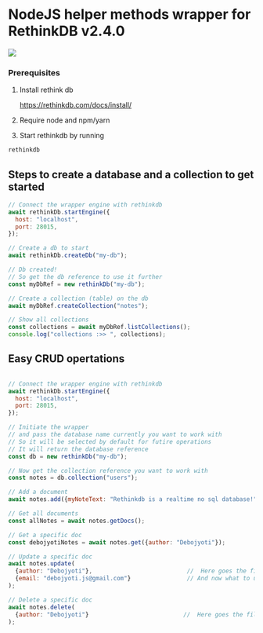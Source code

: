 # NodeJS helper methods wrapper for **RethinkDB** v2.4.0


![](https://d7umqicpi7263.cloudfront.net/img/product/7c566e29-e8b9-46cd-addc-d620104c3b07/ded422c3-10de-4e26-8b98-e7d92949d6c1.png)


### Prerequisites

1. Install rethink db 

    https://rethinkdb.com/docs/install/

2. Require node and npm/yarn
3. Start rethinkdb by running
```sh
rethinkdb
```

## Steps to create a database and a collection to get started

```javascript
// Connect the wrapper engine with rethinkdb
await rethinkDb.startEngine({
  host: "localhost",
  port: 28015,
});

// Create a db to start
await rethinkDb.createDb("my-db");

// Db created!
// So get the db reference to use it further
const myDbRef = new rethinkDb("my-db");

// Create a collection (table) on the db
await myDbRef.createCollection("notes");

// Show all collections
const collections = await myDbRef.listCollections();
console.log("collections :>> ", collections);
```

## Easy CRUD opertations

```javascript

// Connect the wrapper engine with rethinkdb
await rethinkDb.startEngine({
  host: "localhost",
  port: 28015,
});

// Initiate the wrapper 
// and pass the database name currently you want to work with 
// So it will be selected by default for futire operations
// It will return the database reference
const db = new rethinkDb("my-db");

// Now get the collection reference you want to work with
const notes = db.collection("users");

// Add a document
await notes.add({myNoteText: "Rethinkdb is a realtime no sql database!", author: "Debojyoti"});

// Get all documents
const allNotes = await notes.getDocs();

// Get a specific doc
const debojyotiNotes = await notes.get({author: "Debojyoti"});

// Update a specific doc
await notes.update(
  {author: "Debojyoti"},                           //  Here goes the filters
  {email: "debojyoti.js@gmail.com"}                // And now what to update
);

// Delete a specific doc
await notes.delete(
  {author: "Debojyoti"}                           //  Here goes the filters
);

```
